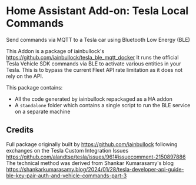 # Home Assistant Add-on: Tesla Local Commands

Send commands via MQTT to a Tesla car using Bluetooth Low Energy (BLE)


This Addon is a package of iainbullock's https://github.com/iainbullock/tesla_ble_mqtt_docker
It runs the official Tesla Vehicle SDK commands via BLE to activate various entities in your Tesla.
This is to bypass the current Fleet API rate limitation as it does not rely on the API.

This package contains:
- All the code generated by iainbullock repackaged as a HA addon
- A `standalone` folder which contains a single script to run the BLE service on a separate machine


## Credits

Full package originally built by https://github.com/iainbullock following exchanges on the Tesla Custom Integration Issues https://github.com/alandtse/tesla/issues/961#issuecomment-2150897886 
The technical method was derived from Shankar Kumarasamy's blog https://shankarkumarasamy.blog/2024/01/28/tesla-developer-api-guide-ble-key-pair-auth-and-vehicle-commands-part-3
